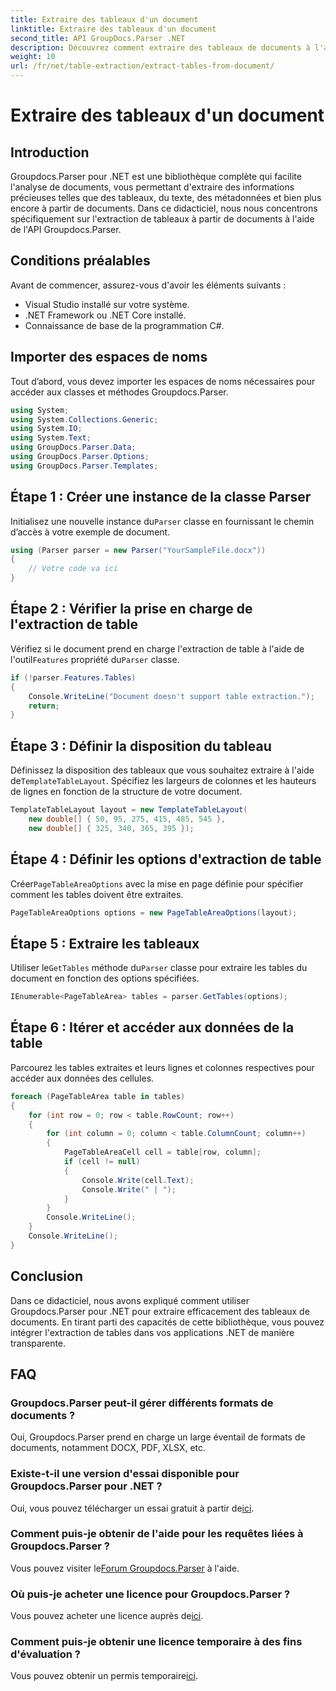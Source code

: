 ```yaml
---
title: Extraire des tableaux d'un document
linktitle: Extraire des tableaux d'un document
second_title: API GroupDocs.Parser .NET
description: Découvrez comment extraire des tableaux de documents à l'aide de Groupdocs.Parser pour .NET. Suivez-nous pour un guide détaillé sur l’intégration de cette fonctionnalité.
weight: 10
url: /fr/net/table-extraction/extract-tables-from-document/
---
```


# Extraire des tableaux d'un document

## Introduction
Groupdocs.Parser pour .NET est une bibliothèque complète qui facilite l'analyse de documents, vous permettant d'extraire des informations précieuses telles que des tableaux, du texte, des métadonnées et bien plus encore à partir de documents. Dans ce didacticiel, nous nous concentrons spécifiquement sur l'extraction de tableaux à partir de documents à l'aide de l'API Groupdocs.Parser.
## Conditions préalables
Avant de commencer, assurez-vous d'avoir les éléments suivants :
- Visual Studio installé sur votre système.
- .NET Framework ou .NET Core installé.
- Connaissance de base de la programmation C#.

## Importer des espaces de noms
Tout d’abord, vous devez importer les espaces de noms nécessaires pour accéder aux classes et méthodes Groupdocs.Parser.
```csharp
using System;
using System.Collections.Generic;
using System.IO;
using System.Text;
using GroupDocs.Parser.Data;
using GroupDocs.Parser.Options;
using GroupDocs.Parser.Templates;
```
## Étape 1 : Créer une instance de la classe Parser
 Initialisez une nouvelle instance du`Parser` classe en fournissant le chemin d’accès à votre exemple de document.
```csharp
using (Parser parser = new Parser("YourSampleFile.docx"))
{
    // Votre code va ici
}
```
## Étape 2 : Vérifier la prise en charge de l'extraction de table
 Vérifiez si le document prend en charge l'extraction de table à l'aide de l'outil`Features` propriété du`Parser` classe.
```csharp
if (!parser.Features.Tables)
{
    Console.WriteLine("Document doesn't support table extraction.");
    return;
}
```
## Étape 3 : Définir la disposition du tableau
Définissez la disposition des tableaux que vous souhaitez extraire à l'aide de`TemplateTableLayout`. Spécifiez les largeurs de colonnes et les hauteurs de lignes en fonction de la structure de votre document.
```csharp
TemplateTableLayout layout = new TemplateTableLayout(
    new double[] { 50, 95, 275, 415, 485, 545 },
    new double[] { 325, 340, 365, 395 });
```
## Étape 4 : Définir les options d'extraction de table
 Créer`PageTableAreaOptions` avec la mise en page définie pour spécifier comment les tables doivent être extraites.
```csharp
PageTableAreaOptions options = new PageTableAreaOptions(layout);
```
## Étape 5 : Extraire les tableaux
 Utiliser le`GetTables` méthode du`Parser` classe pour extraire les tables du document en fonction des options spécifiées.
```csharp
IEnumerable<PageTableArea> tables = parser.GetTables(options);
```
## Étape 6 : Itérer et accéder aux données de la table
Parcourez les tables extraites et leurs lignes et colonnes respectives pour accéder aux données des cellules.
```csharp
foreach (PageTableArea table in tables)
{
    for (int row = 0; row < table.RowCount; row++)
    {
        for (int column = 0; column < table.ColumnCount; column++)
        {
            PageTableAreaCell cell = table[row, column];
            if (cell != null)
            {
                Console.Write(cell.Text);
                Console.Write(" | ");
            }
        }
        Console.WriteLine();
    }
    Console.WriteLine();
}
```
## Conclusion
Dans ce didacticiel, nous avons expliqué comment utiliser Groupdocs.Parser pour .NET pour extraire efficacement des tableaux de documents. En tirant parti des capacités de cette bibliothèque, vous pouvez intégrer l'extraction de tables dans vos applications .NET de manière transparente.

## FAQ
### Groupdocs.Parser peut-il gérer différents formats de documents ?
Oui, Groupdocs.Parser prend en charge un large éventail de formats de documents, notamment DOCX, PDF, XLSX, etc.
### Existe-t-il une version d'essai disponible pour Groupdocs.Parser pour .NET ?
 Oui, vous pouvez télécharger un essai gratuit à partir de[ici](https://releases.groupdocs.com/).
### Comment puis-je obtenir de l'aide pour les requêtes liées à Groupdocs.Parser ?
 Vous pouvez visiter le[Forum Groupdocs.Parser](https://forum.groupdocs.com/c/parser/17) à l'aide.
### Où puis-je acheter une licence pour Groupdocs.Parser ?
 Vous pouvez acheter une licence auprès de[ici](https://purchase.groupdocs.com/buy).
### Comment puis-je obtenir une licence temporaire à des fins d'évaluation ?
 Vous pouvez obtenir un permis temporaire[ici](https://purchase.groupdocs.com/temporary-license/).